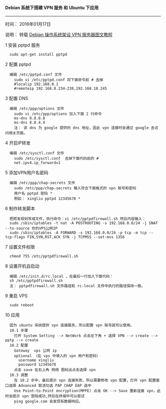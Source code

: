 #### Debian 系统下搭建 VPN 服务 和 Ubuntu 下应用
---
时间： 2016年01月17日

说明： 转载 [Debian 操作系统架设 VPN 服务器图文教程](http://www.tofree.net/posts/237.html)

1 安装 pptpd 服务
```
  sudo apt-get install pptpd
```
2 配置 pptpd
```
  编辑 /etc/pptpd.conf 文件
    sudo vi /etc/pptpd.conf 将下面命令前 # 去掉
    #localip 192.168.0.1 
    #remoteip 192.168.0.234-238,192.168.10.245
```
3 配置 DNS
```
  编辑 /etc/ppp/options 文件
    sudo vi /etc/ppp/options 加入下面 2 行命令
    ms-dns 8.8.8.8 
    ms-dns 8.8.4.4
    注： 该 dns 为 google 提供的 dns 地址，因此 vpn 连接时会通过 google 去访问相关页面。
```
4 开启IP转发
```
  编辑 /etc/sysctl.conf 文件
    sudo /etc/sysctl.conf  去掉下面代码前的 #
    net.ipv4.ip_forward=1
```
5 添加VPN用户名密码
```
  编辑 /etc/ppp/chap-secrets 文件
    sudo /etc/ppp/chap-secrets 输入符合下面格式的 vpn 账号和密码
    用户名 pptpd 密码 *
    例如： xingliu pptpd 12345678 *
```
6 制作转发脚本
```
  把转发规则写成文件，执行命令：vi /etc/pptpdfirewall.sh 然后内容输入：
  sudo /sbin/iptables -t nat -A POSTROUTING -s 192.168.0.0/24 -j SNAT --to-source 你的VPS公网IP 
  sudo /sbin/iptables -A FORWARD -s 192.168.0.0/24 -p tcp -m tcp --tcp-flags FIN,SYN,RST,ACK SYN -j TCPMSS --set-mss 1356
```
7 设置文件权限
```
  chmod 755 /etc/pptpdfirewall.sh
```
8 设置开机自启动
```
  编辑 /etc/init.d/rc.local ，在最后一行加入下面代码：
  sh /etc/pptpdfirewall.sh
  注： pptpdfirewall.sh 文件路径和 rc.local 文件中执行的路径保持一致。
```
9 重启 VPS
```
  sudo reboot
```
10 应用
```
  因为 ubuntu 系统提供 vpn 连接服务，所以配置 vpn 账号就可以使用。
  10.1 步骤
    打开 System Setting --> NetWork 点击左下角 + 选择 VPN --> create --> pptp --> create
  10.2 配置
    Gateway  vps 公网 ip
    optional （在 vps 中填入的 vpn 用户和密码）
      username xingliu
      password 12345678
    点击 save 在右上角 网络 图标出点击选择 vpn
  10.3 调整
    在 10.2 步中，最后提示 vpn 连接失败，所以需要修改 vpn 配置，打开 vpn 配置窗口选择 Advanced 取消勾选 PAP CHAP EAP 选中
    Use Point-to-Point encryption(MPPE) 点击 OK --> Save 重新连接 vpn，此时会提示 vpn 登陆成功,然后在终端中可以尝试 
    ping google.com 会发现有数据响应。
```